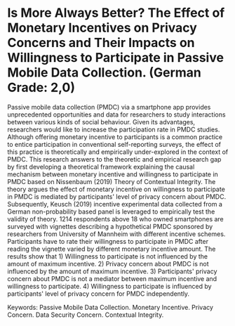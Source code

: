 # Is More Always Better? The Effect of Monetary Incentives on Privacy Concerns and Their Impacts on Willingness to Participate in Passive Mobile Data Collection. (German Grade: 2,0)

Passive mobile data collection (PMDC) via a smartphone app provides unprecedented opportunities and data for researchers to study interactions between various kinds of social behaviour. Given its advantages, researchers would like to increase the participation rate in PMDC studies. Although offering monetary incentive to participants is a common practice to entice participation in conventional self-reporting surveys, the effect of this practice is theoretically and empirically under-explored in the context of PMDC. This research answers to the theoretic and empirical research gap by first developing a theoretical framework explaining the causal mechanism between monetary incentive and willingness to participate in PMDC based on Nissenbaum (2019) Theory of Contextual Integrity. The theory argues the effect of monetary incentive on willingness to participate in PMDC is mediated by participants' level of privacy concern about PMDC. Subsequently, Keusch (2019) incentive experimental data collected from a German non-probability based panel is leveraged to empirically test the validity of theory. 1214 respondents above 18 who owned smartphones are surveyed with vignettes describing a hypothetical PMDC sponsored by researchers from University of Mannheim with different incentive schemes. Participants have to rate their willingness to participate in PMDC after reading the vignette varied by different monetary incentive amount. The results show that 1) Willingness to participate is not influenced by the amount of maximum incentive. 2) Privacy concern about PMDC is not influenced by the amount of maximum incentive. 3) Participants' privacy concern about PMDC is not a mediator between maximum incentive and willingness to participate. 4) Willingness to participate is influenced by participants' level of privacy concern for PMDC independently.    

Keywords: Passive Mobile Data Collection. Monetary Incentive. Privacy Concern. Data Security Concern. Contextual Integrity.
